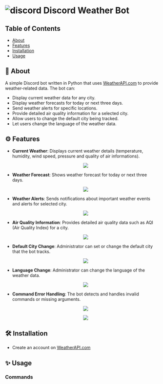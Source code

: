 # ![discord](https://i.imgur.com/hvGaBRD.png) Discord Weather Bot
## Table of Contents
- [About](#-about)
- [Features](#-features)
- [Installation](#-installation)
- [Usage](#-usage)
  
## 🚀 About
A simple Discord bot written in Python that uses [WeatherAPI.com](https://www.weatherapi.com/) to provide weather-related data.
The bot can:

* Display current weather data for any city.
* Display weather forecasts for today or next three days.
* Send weather alerts for specific locations.
* Provide detailed air quality information for a selected city.
* Allow users to change the default city being tracked.
* Let users change the language of the weather data.

## ⚙️ Features

* **Current Weather**: Displays current weather details (temperature, humidity, wind speed, pressure and quality of air informations).
  <p align="center">
  <img src="https://i.imgur.com/WkNF8i7.png" />
  </p>
* **Weather Forecast**: Shows weather forecast for today or next three days.
  <p align="center">
  <img src="https://i.imgur.com/5RMxh4F.png" />
  </p>
* **Weather Alerts**: Sends notifications about important weather events and alerts for selected city.
  <p align="center">
  <img src="https://i.imgur.com/PcgnnXz.png" />
  </p>
* **Air Quality Information**: Provides detailed air quality data such as AQI (Air Quality Index) for a city.
  <p align="center">
  <img src="https://i.imgur.com/hCqyuj4.png" />
  </p>
* **Default City Change**: Administrator can set or change the default city that the bot tracks.
  <p align="center">
  <img src="https://i.imgur.com/oKMSJrY.png" />
  </p>
* **Language Change**: Administrator can change the language of the weather data.
  <p align="center">
  <img src="https://i.imgur.com/yIIJamB.png" />
  </p>
* **Command Error Handling**: The bot detects and handles invalid commands or missing arguments.
  <p align="center">
  <img src="https://i.imgur.com/pe0ksxp.png" />
  </p>
  <p align="center">
  <img src="https://i.imgur.com/8tZK4SP.png" />
  </p>

## 🛠️ Installation
  
* Create an account on [WeatherAPI.com](https://www.weatherapi.com/)

## ✨ Usage
### Commands
